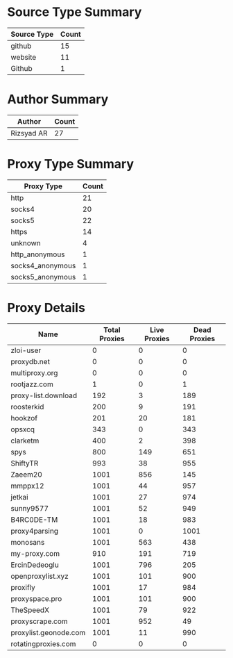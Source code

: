 # Source Type Summary

| Source Type | Count |
|-------------|-------|
| github | 15 |
| website | 11 |
| Github | 1 |


# Author Summary

| Author | Count |
|--------|-------|
| Rizsyad AR | 27 |


# Proxy Type Summary

| Proxy Type | Count |
|------------|-------|
| http | 21 |
| socks4 | 20 |
| socks5 | 22 |
| https | 14 |
| unknown | 4 |
| http_anonymous | 1 |
| socks4_anonymous | 1 |
| socks5_anonymous | 1 |


# Proxy Details

| Name | Total Proxies | Live Proxies | Dead Proxies |
|------|---------------|--------------|---------------|
| zloi-user | 0 | 0 | 0 |
| proxydb.net | 0 | 0 | 0 |
| multiproxy.org | 0 | 0 | 0 |
| rootjazz.com | 1 | 0 | 1 |
| proxy-list.download | 192 | 3 | 189 |
| roosterkid | 200 | 9 | 191 |
| hookzof | 201 | 20 | 181 |
| opsxcq | 343 | 0 | 343 |
| clarketm | 400 | 2 | 398 |
| spys | 800 | 149 | 651 |
| ShiftyTR | 993 | 38 | 955 |
| Zaeem20 | 1001 | 856 | 145 |
| mmppx12 | 1001 | 44 | 957 |
| jetkai | 1001 | 27 | 974 |
| sunny9577 | 1001 | 52 | 949 |
| B4RC0DE-TM | 1001 | 18 | 983 |
| proxy4parsing | 1001 | 0 | 1001 |
| monosans | 1001 | 563 | 438 |
| my-proxy.com | 910 | 191 | 719 |
| ErcinDedeoglu | 1001 | 796 | 205 |
| openproxylist.xyz | 1001 | 101 | 900 |
| proxifly | 1001 | 17 | 984 |
| proxyspace.pro | 1001 | 101 | 900 |
| TheSpeedX | 1001 | 79 | 922 |
| proxyscrape.com | 1001 | 952 | 49 |
| proxylist.geonode.com | 1001 | 11 | 990 |
| rotatingproxies.com | 0 | 0 | 0 |
